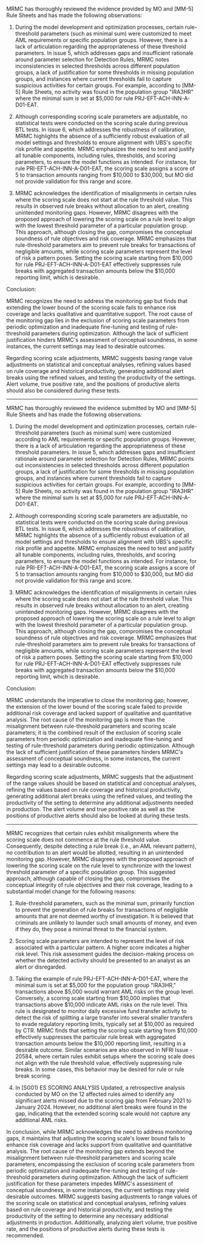 MRMC has thoroughly reviewed the evidence provided by MO and [MM-5] Rule Sheets and has made the following observations:

1. During the model development and optimization processes, certain rule-threshold parameters (such as minimal sum) were customized to meet AML requirements or specific population groups. However, there is a lack of articulation regarding the appropriateness of these threshold parameters. In issue 5, which addresses gaps and insufficient rationale around parameter selection for Detection Rules, MRMC notes inconsistencies in selected thresholds across different population groups, a lack of justification for some thresholds in missing population groups, and instances where current thresholds fail to capture suspicious activities for certain groups. For example, according to [MM-5] Rule Sheets, no activity was found in the population group "IRA3HR" where the minimal sum is set at $5,000 for rule PRJ-EFT-ACH-INN-A-D01-EAT.

2. Although corresponding scoring scale parameters are adjustable, no statistical tests were conducted on the scoring scale during previous BTL tests. In issue 6, which addresses the robustness of calibration, MRMC highlights the absence of a sufficiently robust evaluation of all model settings and thresholds to ensure alignment with UBS's specific risk profile and appetite. MRMC emphasizes the need to test and justify all tunable components, including rules, thresholds, and scoring parameters, to ensure the model functions as intended. For instance, for rule PRI-EFT-ACH-INN-A-D01-EAT, the scoring scale assigns a score of 5 to transaction amounts ranging from $10,000 to $30,000, but MO did not provide validation for this range and score.

3. MRMC acknowledges the identification of misalignments in certain rules where the scoring scale does not start at the rule threshold value. This results in observed rule breaks without allocation to an alert, creating unintended monitoring gaps. However, MRMC disagrees with the proposed approach of lowering the scoring scale on a rule level to align with the lowest threshold parameter of a particular population group. This approach, although closing the gap, compromises the conceptual soundness of rule objectives and risk coverage. MRMC emphasizes that rule-threshold parameters aim to prevent rule breaks for transactions of negligible amounts, while scoring scale parameters represent the level of risk a pattern poses. Setting the scoring scale starting from $10,000 for rule PRJ-EFT-ACH-INN-A-D01-EAT effectively suppresses rule breaks with aggregated transaction amounts below the $10,000 reporting limit, which is desirable.

Conclusion:

MRMC recognizes the need to address the monitoring gap but finds that extending the lower bound of the scoring scale fails to enhance risk coverage and lacks qualitative and quantitative support. The root cause of the monitoring gap lies in the exclusion of scoring scale parameters from periodic optimization and inadequate fine-tuning and testing of rule-threshold parameters during optimization. Although the lack of sufficient justification hinders MRMC's assessment of conceptual soundness, in some instances, the current settings may lead to desirable outcomes.

Regarding scoring scale adjustments, MRMC suggests basing range value adjustments on statistical and conceptual analyses, refining values based on rule coverage and historical productivity, generating additional alert breaks using the refined values, and testing the productivity of the settings. Alert volume, true positive rate, and the positions of productive alerts should also be considered during these tests.

-----

MRMC has thoroughly reviewed the evidence submitted by MO and [MM-5] Rule Sheets and has made the following observations:

1. During the model development and optimization processes, certain rule-threshold parameters (such as minimal sum) were customized according to AML requirements or specific population groups. However, there is a lack of articulation regarding the appropriateness of these threshold parameters. In issue 5, which addresses gaps and insufficient rationale around parameter selection for Detection Rules, MRMC points out inconsistencies in selected thresholds across different population groups, a lack of justification for some thresholds in missing population groups, and instances where current thresholds fail to capture suspicious activities for certain groups. For example, according to [MM-5] Rule Sheets, no activity was found in the population group "IRA3HR" where the minimal sum is set at $5,000 for rule PRJ-EFT-ACH-INN-A-D01-EAT.

2. Although corresponding scoring scale parameters are adjustable, no statistical tests were conducted on the scoring scale during previous BTL tests. In issue 6, which addresses the robustness of calibration, MRMC highlights the absence of a sufficiently robust evaluation of all model settings and thresholds to ensure alignment with UBS's specific risk profile and appetite. MRMC emphasizes the need to test and justify all tunable components, including rules, thresholds, and scoring parameters, to ensure the model functions as intended. For instance, for rule PRI-EFT-ACH-INN-A-D01-EAT, the scoring scale assigns a score of 5 to transaction amounts ranging from $10,000 to $30,000, but MO did not provide validation for this range and score.

3. MRMC acknowledges the identification of misalignments in certain rules where the scoring scale does not start at the rule threshold value. This results in observed rule breaks without allocation to an alert, creating unintended monitoring gaps. However, MRMC disagrees with the proposed approach of lowering the scoring scale on a rule level to align with the lowest threshold parameter of a particular population group. This approach, although closing the gap, compromises the conceptual soundness of rule objectives and risk coverage. MRMC emphasizes that rule-threshold parameters aim to prevent rule breaks for transactions of negligible amounts, while scoring scale parameters represent the level of risk a pattern poses. Setting the scoring scale starting from $10,000 for rule PRJ-EFT-ACH-INN-A-D01-EAT effectively suppresses rule breaks with aggregated transaction amounts below the $10,000 reporting limit, which is desirable.

Conclusion:

MRMC understands the imperative to close the monitoring gap; however, the extension of the lower bound of the scoring scale failed to provide additional risk coverage and lacked support of qualitative and quantitative analysis. The root cause of the monitoring gap is more than the misalignment between rule-threshold parameters and scoring scale parameters; it is the combined result of the exclusion of scoring scale parameters from periodic optimization and inadequate fine-tuning and testing of rule-threshold parameters during periodic optimization. Although the lack of sufficient justification of these parameters hinders MRMC's assessment of conceptual soundness, in some instances, the current settings may lead to a desirable outcome.

Regarding scoring scale adjustments, MRMC suggests that the adjustment of the range values should be based on statistical and conceptual analyses, refining the values based on rule coverage and historical productivity, generating additional alert breaks using the refined values, and testing the productivity of the setting to determine any additional adjustments needed in production. The alert volume and true positive rate as well as the positions of productive alerts should also be looked at during these tests.

-----

MRMC recognizes that certain rules exhibit misalignments where the scoring scale does not commence at the rule threshold value. Consequently, despite detecting a rule break (i.e., an AML relevant pattern), no contribution to an alert would be allotted, resulting in an unintended monitoring gap. However, MRMC disagrees with the proposed approach of lowering the scoring scale on the rule level to synchronize with the lowest threshold parameter of a specific population group. This suggested approach, although capable of closing the gap, compromises the conceptual integrity of rule objectives and their risk coverage, leading to a substantial model change for the following reasons:

1. Rule-threshold parameters, such as the minimal sum, primarily function to prevent the generation of rule breaks for transactions of negligible amounts that are not deemed worthy of investigation. It is believed that criminals are unlikely to launder such small amounts of money, and even if they do, they pose a minimal threat to the financial system.

2. Scoring scale parameters are intended to represent the level of risk associated with a particular pattern. A higher score indicates a higher risk level. This risk assessment guides the decision-making process on whether the detected activity should be presented to an analyst as an alert or disregarded.

3. Taking the example of rule PRJ-EFT-ACH-INN-A-D01-EAT, where the minimal sum is set at $5,000 for the population group "IRA3HR," transactions above $5,000 would warrant AML risks on the group level. Conversely, a scoring scale starting from $10,000 implies that transactions above $10,000 indicate AML risks on the rule level. This rule is designated to monitor daily excessive fund transfer activity to detect the risk of splitting a large transfer into several smaller transfers to evade regulatory reporting limits, typically set at $10,000 as required by CTR. MRMC finds that setting the scoring scale starting from $10,000 effectively suppresses the particular rule break with aggregated transaction amounts below the $10,000 reporting limit, resulting in a desirable outcome. Similar scenarios are also observed in NFRI Issue - 20584, where certain rules exhibit setups where the scoring scale does not align with the rule threshold value, effectively suppressing rule breaks. In some cases, this behavior may be desired for rule or rule break scoring.

4. In [SG01) ES SCORING ANALYSIS Updated, a retrospective analysis conducted by MO on the 12 affected rules aimed to identify any significant alerts missed due to the scoring gap from February 2021 to January 2024. However, no additional alert breaks were found in the gap, indicating that the extended scoring scale would not capture any additional AML risks.

In conclusion, while MRMC acknowledges the need to address monitoring gaps, it maintains that adjusting the scoring scale's lower bound fails to enhance risk coverage and lacks support from qualitative and quantitative analysis. The root cause of the monitoring gap extends beyond the misalignment between rule-threshold parameters and scoring scale parameters, encompassing the exclusion of scoring scale parameters from periodic optimization and inadequate fine-tuning and testing of rule-threshold parameters during optimization. Although the lack of sufficient justification for these parameters impedes MRMC's assessment of conceptual soundness, in some instances, the current settings may yield desirable outcomes. MRMC suggests basing adjustments to range values of the scoring scale on statistical and conceptual analyses, refining values based on rule coverage and historical productivity, and testing the productivity of the setting to determine any necessary additional adjustments in production. Additionally, analyzing alert volume, true positive rate, and the positions of productive alerts during these tests is recommended.
